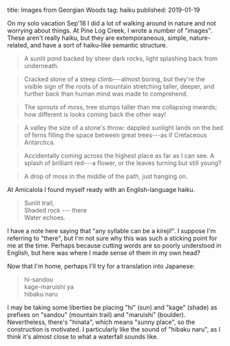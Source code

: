title: Images from Georgian Woods
tag: haiku
published: 2019-01-19

On my solo vacation Sep'18 I did a lot of walking around in nature and not worrying about things.
At Pine Log Creek, I wrote a number of "images".
These aren't really haiku, but they are extemporaneous, simple, nature-related, and have a sort of haiku-like semantic structure.

  > A sunlit pond backed by sheer dark rocks, light splashing back from underneath.

<!-- -->

  > Cracked stone of a steep climb---almost boring, but they're the visible sign of the roots of a mountain stretching taller, deeper, and further back than human mind was made to comprehend.

<!-- -->

  > The sprouts of moss, tree stumps taller than me collapsing inwards; how different is looks coming back the other way!

<!-- -->

  > A valley the size of a stone's throw: dappled sunlight lands on the bed of ferns filling the space between great trees---as if Cretaceous Antarctica.

<!-- -->

  > Accidentally coming across the highest place as far as I can see.
  > A splash of brilliant red---a flower, or the leaves turning but still young?

<!-- -->

  > A drop of moss in the middle of the path, just hanging on.


At Amicalola I found myself ready with an English-language haiku.

  > Sunlit trail,  
  > Shaded rock --- there  
  > Water echoes.

I have a note here saying that "any syllable can be a kireji!".
I suppose I'm referring to "there", but I'm not sure why this was such a sticking point for me at the time.
Perhaps because cutting words are so poorly understood in English, but here was where I made sense of them in my own head?

Now that I'm home, perhaps I'll try for a translation into Japanese:

  > hi-sandou  
  > kage-maruishi ya  
  > hibaku naru

I may be taking some liberties be placing "hi" (sun) and "kage" (shade) as prefixes on "sandou" (mountain trail) and "maruishi" (boulder).
Nevertheless, there's "hinata", which means "sunny place", so the construction is motivated.
I particularly like the sound of "hibaku naru", as I think it's almost close to what a waterfall sounds like.